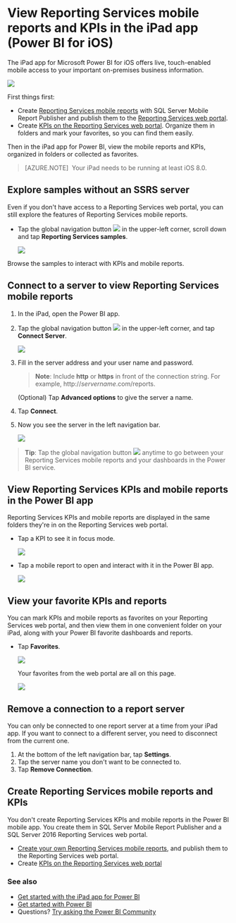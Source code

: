 <properties 
   pageTitle="View Reporting Services mobile reports and KPIs in the iPad app"
   description="The iPad app (Power BI for iOS) offers live, touch-enabled mobile access to your important on-premises business information."
   services="powerbi" 
   documentationCenter="" 
   authors="maggiesMSFT" 
   manager="erikre" 
   backup=""
   editor=""
   tags=""
   qualityFocus="no"
   qualityDate=""/>
 
<tags
   ms.service="powerbi"
   ms.devlang="NA"
   ms.topic="article"
   ms.tgt_pltfrm="NA"
   ms.workload="powerbi"
   ms.date="10/11/2016"
   ms.author="maggies"/>

# View Reporting Services mobile reports and KPIs in the iPad app (Power BI for iOS)  

The iPad app for Microsoft Power BI for iOS offers live, touch-enabled mobile access to your important on-premises business information. 

![](media/powerbi-mobile-ipad-kpis-mobile-reports/power-bi-ipad-ssrs-home.png)

First things first:

-  Create [Reporting Services mobile reports](https://msdn.microsoft.com/library/mt652547.aspx) with SQL Server Mobile Report Publisher and publish them to the [Reporting Services web portal](https://msdn.microsoft.com/library/mt637133.aspx). 
-  Create [KPIs on the Reporting Services web portal](https://msdn.microsoft.com/library/mt683632.aspx). Organize them in folders and mark your favorites, so you can find them easily. 

Then in the iPad app for Power BI, view the mobile reports and KPIs, organized in folders or collected as favorites. 

> [AZURE.NOTE]  Your iPad needs to be running at least iOS 8.0. 

## Explore samples without an SSRS server

Even if you don't have access to a Reporting Services web portal, you can still explore the features of Reporting Services mobile reports. 

-  Tap the global navigation button ![](media/powerbi-mobile-ipad-kpis-mobile-reports/power-bi-iphone-global-nav-button.png) in the upper-left corner, scroll down and tap **Reporting Services samples**.

    ![](media/powerbi-mobile-ipad-kpis-mobile-reports/power-bi-ipad-ssrs-samples.png)


Browse the samples to interact with KPIs and mobile reports.

## Connect to a server to view Reporting Services mobile reports 

1.  In the iPad, open the Power BI app.
  
2.  Tap the global navigation button ![](media/powerbi-mobile-ipad-kpis-mobile-reports/power-bi-iphone-global-nav-button.png) in the upper-left corner, and tap **Connect Server**.

    ![](media/powerbi-mobile-ipad-kpis-mobile-reports/power-bi-ipad-ssrs-connect-server.png)

4. Fill in the server address and your user name and password.

    >**Note**: Include **http** or **https** in front of the connection string. For example, http://*servername*.com/reports.

    (Optional) Tap **Advanced options** to give the server a name.

5.  Tap **Connect**. 

6.  Now you see the server in the left navigation bar.

    ![](media/powerbi-mobile-ipad-kpis-mobile-reports/power-bi-ipad-ssrs-menu.png)

>**Tip**: Tap the global navigation button ![](media/powerbi-mobile-ipad-kpis-mobile-reports/power-bi-iphone-global-nav-button.png) anytime to go between your Reporting Services mobile reports and your dashboards in the Power BI service. 

## View Reporting Services KPIs and mobile reports in the Power BI app

Reporting Services KPIs and mobile reports are displayed in the same folders they're in on the Reporting Services web portal. 

- Tap a KPI to see it in focus mode.

    ![](media/powerbi-mobile-ipad-kpis-mobile-reports/PBI_iPad_SSMRP_Tile.png)

- Tap a mobile report to open and interact with it in the Power BI app.

    ![](media/powerbi-mobile-ipad-kpis-mobile-reports/PBI_iPad_SSMRP_MobRpt.png)

## View your favorite KPIs and reports

You can mark KPIs and mobile reports as favorites on your Reporting Services web portal, and then view them in one convenient folder on your iPad, along with your Power BI favorite dashboards and reports.

-  Tap **Favorites**.

    ![](media/powerbi-mobile-ipad-kpis-mobile-reports/power-bi-ipad-favorites-menu.png)
   
    Your favorites from the web portal are all on this page.

    ![](media/powerbi-mobile-ipad-kpis-mobile-reports/power-bi-ipad-favorites-page.png)

## Remove a connection to a report server

You can only be connected to one report server at a time from your iPad app. If you want to connect to a different server, you need to disconnect from the current one.

1. At the bottom of the left navigation bar, tap **Settings**.
2. Tap the server name you don't want to be connected to.
3. Tap **Remove Connection**.


## Create Reporting Services mobile reports and KPIs

You don't create Reporting Services KPIs and mobile reports in the Power BI mobile app. You create them in SQL Server Mobile Report Publisher and a SQL Server 2016 Reporting Services web portal.

- [Create your own Reporting Services mobile reports](https://msdn.microsoft.com/library/mt652547.aspx), and publish them to the Reporting Services web portal.
- Create [KPIs on the Reporting Services web portal](https://msdn.microsoft.com/library/mt683632.aspx)


### See also  
- [Get started with the iPad app for Power BI](powerbi-mobile-ipad-app-get-started.md)  
- [Get started with Power BI](powerbi-service-get-started.md)  
- Questions? [Try asking the Power BI Community](http://community.powerbi.com/)